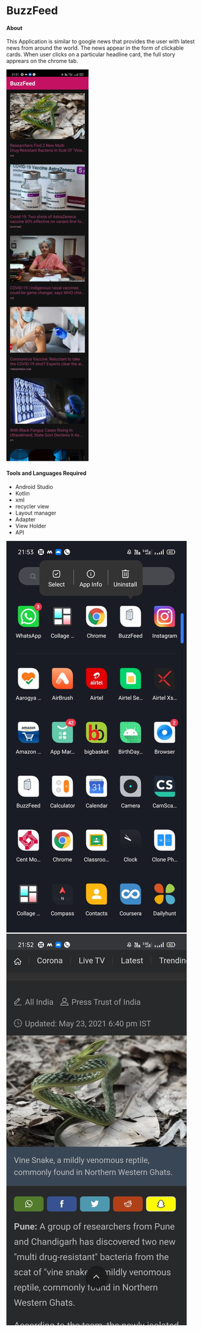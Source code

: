 # BuzzFeed



#### About
This Application is similar to google news that provides the user with latest news from around the world.
The news appear in the form of clickable cards. When user clicks on a particular headline card, the full story
apprears on the chrome tab.

![](img/b1.jpeg) 

#### Tools and Languages Required
<list>
  <ul>
    <li>Android Studio</li>
    <li>Kotlin</li>
    <li>xml</li>
    <li>recycler view</li>
    <li>Layout manager</li>
    <li>Adapter</li>
    <li>View Holder</li>
    <li>API</li>
  </ul>
  </list>
  
  
  ![](img/b3.jpeg)     ![](img/b2.jpeg)  
  
  
